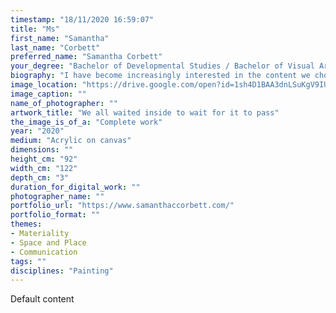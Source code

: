 ```yaml
---
timestamp: "18/11/2020 16:59:07"
title: "Ms"
first_name: "Samantha"
last_name: "Corbett"
preferred_name: "Samantha Corbett"
your_degree: "Bachelor of Developmental Studies / Bachelor of Visual Arts"
biography: "I have become increasingly interested in the content we choose to display within digital spaces. Within my personal digital circles, multiple images of figures interject and converge through similar landscapes, and social groups.  A specific place and relationship are not merely represented but become created within these virtual spaces.  This idea prompted me to explore digital imagery as a creative entry into painting. The paintings began with a process of compiling imagery from my digital circles, digitally manipulating these through layering and stitching together seemingly connected timelines. I then re-contextualise this back into the physical space of painting through choices in multilayered glazes and shifting image planes. I hope to evoke an aesthetic that speaks to the oscillation between figuration and abstraction, to point to moments of intimacy and distance that characterises this technological age."
image_location: "https://drive.google.com/open?id=1sh4D1BAA3dnLSuKgV9IUNINkItLshzeV"
image_caption: ""
name_of_photographer: ""
artwork_title: "We all waited inside to wait for it to pass"
the_image_is_of_a: "Complete work"
year: "2020"
medium: "Acrylic on canvas"
dimensions: ""
height_cm: "92"
width_cm: "122"
depth_cm: "3"
duration_for_digital_work: ""
photographer_name: ""
portfolio_url: "https://www.samanthaccorbett.com/"
portfolio_format: ""
themes:
- Materiality
- Space and Place
- Communication
tags: ""
disciplines: "Painting"
---
```


Default content